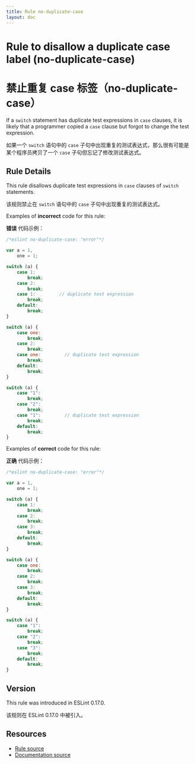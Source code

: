 ```yaml
---
title: Rule no-duplicate-case
layout: doc
---
```

<!-- Note: No pull requests accepted for this file. See README.md in the root directory for details. -->

# Rule to disallow a duplicate case label (no-duplicate-case)

# 禁止重复 case 标签（no-duplicate-case）

If a `switch` statement has duplicate test expressions in `case` clauses, it is likely that a programmer copied a `case` clause but forgot to change the test expression.

如果一个 `switch` 语句中的 `case` 子句中出现重复的测试表达式，那么很有可能是某个程序员拷贝了一个 `case` 子句但忘记了修改测试表达式。

## Rule Details

This rule disallows duplicate test expressions in `case` clauses of `switch` statements.

该规则禁止在 `switch` 语句中的 `case` 子句中出现重复的测试表达式。

Examples of **incorrect** code for this rule:

**错误** 代码示例：

```js
/*eslint no-duplicate-case: "error"*/

var a = 1,
    one = 1;

switch (a) {
    case 1:
        break;
    case 2:
        break;
    case 1:         // duplicate test expression
        break;
    default:
        break;
}

switch (a) {
    case one:
        break;
    case 2:
        break;
    case one:         // duplicate test expression
        break;
    default:
        break;
}

switch (a) {
    case "1":
        break;
    case "2":
        break;
    case "1":         // duplicate test expression
        break;
    default:
        break;
}
```

Examples of **correct** code for this rule:

**正确** 代码示例：

```js
/*eslint no-duplicate-case: "error"*/

var a = 1,
    one = 1;

switch (a) {
    case 1:
        break;
    case 2:
        break;
    case 3:
        break;
    default:
        break;
}

switch (a) {
    case one:
        break;
    case 2:
        break;
    case 3:
        break;
    default:
        break;
}

switch (a) {
    case "1":
        break;
    case "2":
        break;
    case "3":
        break;
    default:
        break;
}
```

## Version

This rule was introduced in ESLint 0.17.0.

该规则在 ESLint 0.17.0 中被引入。

## Resources

* [Rule source](https://github.com/eslint/eslint/tree/master/lib/rules/no-duplicate-case.js)
* [Documentation source](https://github.com/eslint/eslint/tree/master/docs/rules/no-duplicate-case.md)
